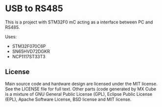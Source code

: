 # USB to RS485

This is a project with STM32F0 mC acting as a interface between PC and RS485.

Uses:
* STM32F070C6P
* SN65HVD72DGKR
* NCP1117ST33T3

## License

Main source code and hardware design are licensed under the MIT license. See the LICENSE file for full text. Other parts
(code generated by MX Cube is a mixture of GNU General Public License (GPL), Eclipse Public License (EPL), Apache Software License, BSD license and MIT license.
